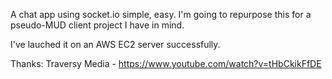 A chat app using socket.io simple, easy. 
I'm going to repurpose this for a pseudo-MUD client project I have in mind.

I've lauched it on an AWS EC2 server successfully. 

Thanks: Traversy Media - https://www.youtube.com/watch?v=tHbCkikFfDE

